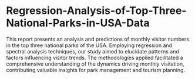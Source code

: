 # Regression-Analysis-of-Top-Three-National-Parks-in-USA-Data

This report presents an analysis and predictions of monthly visitor numbers in the top three national parks of the USA. Employing regression and spectral analysis techniques, our study aimed to elucidate patterns and factors influencing visitor trends. The methodologies applied facilitated a comprehensive understanding of the dynamics driving monthly visitation, contributing valuable insights for park management and tourism planning.  
